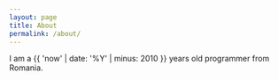 ```yaml
---
layout: page
title: About
permalink: /about/
---
```


I am a {{ 'now' | date: '%Y' | minus: 2010 }} years old programmer from Romania.

